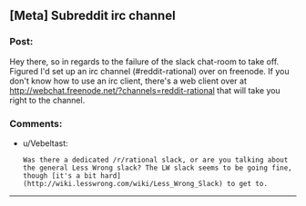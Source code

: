 ## [Meta] Subreddit irc channel

### Post:

Hey there, so in regards to the failure of the slack chat-room to take off. Figured I'd set up an irc channel (#reddit-rational) over on freenode. If you don't know how to use an irc client, there's a web client over at http://webchat.freenode.net/?channels=reddit-rational that will take you right to the channel.

### Comments:

- u/Vebeltast:
  ```
  Was there a dedicated /r/rational slack, or are you talking about the general Less Wrong slack? The LW slack seems to be going fine, though [it's a bit hard] (http://wiki.lesswrong.com/wiki/Less_Wrong_Slack) to get to.
  ```

---

